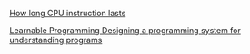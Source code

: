 [How long CPU instruction lasts](https://www.agner.org/optimize/instruction_tables.pdf)

[Learnable Programming
Designing a programming system for understanding programs](http://worrydream.com/#!/LearnableProgramming)






